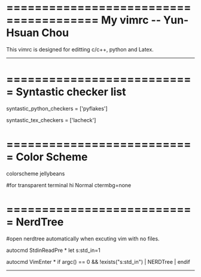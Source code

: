 =======================================
My vimrc  -- Yun-Hsuan Chou
=======================================

This vimrc is designed for editting c/c++, python and Latex.

-----------------------------------------


===========================
Syntastic checker list 
===========================

syntastic_python_checkers = ['pyflakes']

syntastic_tex_checkers = ['lacheck']

===========================
Color Scheme    
===========================

colorscheme jellybeans

#for transparent terminal
hi Normal ctermbg=none

===========================
NerdTree    
===========================

#open nerdtree automatically when excuting vim with no files. 

autocmd StdinReadPre * let s:std_in=1

autocmd VimEnter * if argc() == 0 && !exists("s:std_in") | NERDTree | endif

-----------------------------------------
